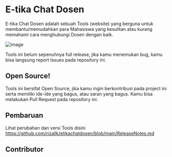 # E-tika Chat Dosen
E-tika Chat Dosen adalah sebuah Tools (website) yang berguna untuk membantu/memudahkan para Mahasiswa yang kesulitan atau kurang memahami cara menghubungi Dosen dengan baik.

![image](https://user-images.githubusercontent.com/46246652/137717257-89cd5315-067f-4c41-9039-3b67226c5316.png)

Tools ini belum sepenuhnya full release, jika kamu menemukan bug, kamu bisa langsung report Issues pada repository ini.

## Open Source!
Tools ini bersifat Open Source, jika kamu ingin berkontribusi pada project ini serta memiliki ide-ide yang bagus, atau saran yang bagus. Kamu bisa melakukan Pull Request pada repository ini.

## Pembaruan

Lihat perubahan dan versi Tools disini https://github.com/rizallk/etikachatdosen/blob/main/ReleaseNotes.md

## Contributor
